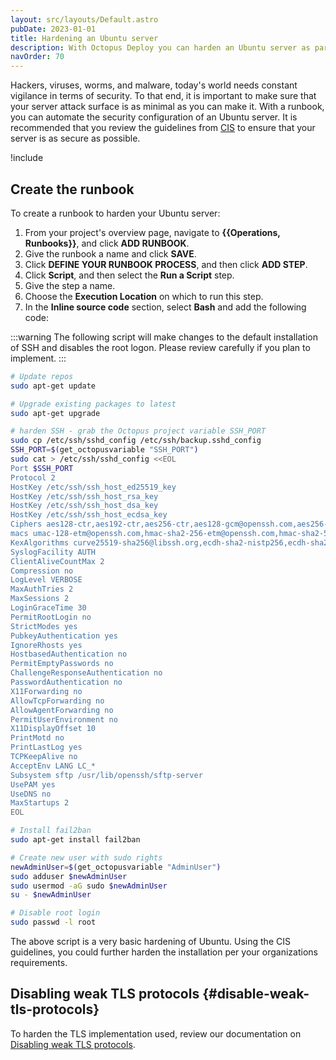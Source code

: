 ```yaml
---
layout: src/layouts/Default.astro
pubDate: 2023-01-01
title: Hardening an Ubuntu server
description: With Octopus Deploy you can harden an Ubuntu server as part of a routine operations task.
navOrder: 70
---
```


Hackers, viruses, worms, and malware, today's world needs constant vigilance in terms of security.  To that end, it is important to make sure that your server attack surface is as minimal as you can make it.  With a runbook, you can automate the security configuration of an Ubuntu server.  It is recommended that you review the guidelines from [CIS](https://www.cisecurity.org/benchmark/ubuntu_linux/) to ensure that your server is as secure as possible.

!include <security-disclaimer>

## Create the runbook

To create a runbook to harden your Ubuntu server:

1. From your project's overview page, navigate to **{{Operations, Runbooks}}**, and click **ADD RUNBOOK**.
1. Give the runbook a name and click **SAVE**.
1. Click **DEFINE YOUR RUNBOOK PROCESS**, and then click **ADD STEP**.
1. Click **Script**, and then select the **Run a Script** step.
1. Give the step a name.
1. Choose the **Execution Location** on which to run this step.
1. In the **Inline source code** section, select **Bash** and add the following code:

:::warning
The following script will make changes to the default installation of SSH and disables the root logon.  Please review carefully if you plan to implement.
:::

```bash
# Update repos
sudo apt-get update

# Upgrade existing packages to latest
sudo apt-get upgrade

# harden SSH - grab the Octopus project variable SSH_PORT
sudo cp /etc/ssh/sshd_config /etc/ssh/backup.sshd_config
SSH_PORT=$(get_octopusvariable "SSH_PORT")
sudo cat > /etc/ssh/sshd_config <<EOL
Port $SSH_PORT
Protocol 2
HostKey /etc/ssh/ssh_host_ed25519_key
HostKey /etc/ssh/ssh_host_rsa_key
HostKey /etc/ssh/ssh_host_dsa_key
HostKey /etc/ssh/ssh_host_ecdsa_key
Ciphers aes128-ctr,aes192-ctr,aes256-ctr,aes128-gcm@openssh.com,aes256-gcm@openssh.com
macs umac-128-etm@openssh.com,hmac-sha2-256-etm@openssh.com,hmac-sha2-512-etm@openssh.com,umac-128@openssh.com,hmac-sha2-256,hmac-sha2-512
KexAlgorithms curve25519-sha256@libssh.org,ecdh-sha2-nistp256,ecdh-sha2-nistp384,ecdh-sha2-nistp521,diffie-hellman-group-exchange-sha256
SyslogFacility AUTH
ClientAliveCountMax 2
Compression no
LogLevel VERBOSE
MaxAuthTries 2
MaxSessions 2
LoginGraceTime 30
PermitRootLogin no
StrictModes yes
PubkeyAuthentication yes
IgnoreRhosts yes
HostbasedAuthentication no
PermitEmptyPasswords no
ChallengeResponseAuthentication no
PasswordAuthentication no
X11Forwarding no
AllowTcpForwarding no
AllowAgentForwarding no
PermitUserEnvironment no
X11DisplayOffset 10
PrintMotd no
PrintLastLog yes
TCPKeepAlive no
AcceptEnv LANG LC_*
Subsystem sftp /usr/lib/openssh/sftp-server
UsePAM yes
UseDNS no
MaxStartups 2
EOL

# Install fail2ban
sudo apt-get install fail2ban

# Create new user with sudo rights
newAdminUser=$(get_octopusvariable "AdminUser")
sudo adduser $newAdminUser
sudo usermod -aG sudo $newAdminUser
su - $newAdminUser

# Disable root login
sudo passwd -l root
```

The above script is a very basic hardening of Ubuntu.  Using the CIS guidelines, you could further harden the installation per your organizations requirements.

## Disabling weak TLS protocols {#disable-weak-tls-protocols}

To harden the TLS implementation used, review our documentation on [Disabling weak TLS protocols](/docs/security/hardening-octopus/#disable-weak-tls-protocols).